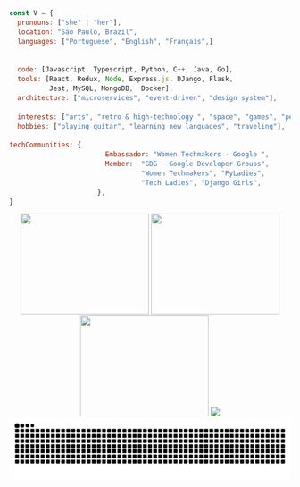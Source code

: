 <img width="25%" align="right" src="" />

<!---->

```javascript
const V = {
  pronouns: ["she" | "her"],
  location: "São Paulo, Brazil",
  languages: ["Portuguese", "English", "Français",]

  
  code: [Javascript, Typescript, Python, C++, Java, Go],
  tools: [React, Redux, Node, Express.js, DJango, Flask,
          Jest, MySQL, MongoDB,  Docker],
  architecture: ["microservices", "event-driven", "design system"],
 
  interests: ["arts", "retro & high-technology ", "space", "games", "pets"],
  hobbies: ["playing guitar", "learning new languages", "traveling"],

techCommunities: {
                        Embassador: "Women Techmakers - Google ",
                        Member:  "GDG - Google Developer Groups",
                                 "Women Techmakers", "PyLadies", 
                                 "Tech Ladies", "Django Girls",
                      },
}
```

<!--badges--->

<!--design-
<div align="left">
<p align="center"> </p>
  <img src="https://img.shields.io/badge/Adobe Illustrator-FF9A00?logo=adobeillustrator&logoColor=black&style=for-the-badge" height="23" alt="adobeillustrator logo"  />
    <img width="1" />  <img src="https://img.shields.io/badge/Adobe Photoshop-31A8FF?logo=adobephotoshop&logoColor=black&style=for-the-badge" height="23" alt="adobephotoshop logo"  />
    <img width="1" />  <img src="https://img.shields.io/badge/Adobe After Effects-9999FF?logo=adobeaftereffects&logoColor=black&style=for-the-badge" height="23" alt="aftereffects logo"  />
    <img width="1" />  <img src="https://img.shields.io/badge/Canva-00C4CC?logo=canva&logoColor=black&style=for-the-badge" height="23" alt="canva logo"  />
    <img width="1" />  <img src="https://img.shields.io/badge/Figma-F24E1E?logo=figma&logoColor=white&style=for-the-badge" height="23" alt="figma logo"  />
    <img width="1" />  <img src="https://img.shields.io/badge/Blender-F5792A?logo=blender&logoColor=black&style=for-the-badge" height="23" alt="blender logo"  />
    <img width="1" />  <img src="https://img.shields.io/badge/Unreal Engine-0E1128?logo=unrealengine&logoColor=white&style=for-the-badge" height="23" alt="unrealengine logo"  />
    <img width="1" />  <img src="https://img.shields.io/badge/Unity-FFFFFF?logo=unity&logoColor=black&style=for-the-badge" height="23" alt="unity logo"  />
<!--versionamento--
  <img src="https://img.shields.io/badge/GitHub-181717?logo=github&logoColor=white&style=for-the-badge" height="23" alt="github logo"  />
    <img width="1" />  <img src="https://img.shields.io/badge/Git-F05032?logo=git&logoColor=white&style=for-the-badge" height="23" alt="git logo"  />
    <img width="1" />  <img src="https://img.shields.io/badge/npm-CB3837?logo=npm&logoColor=white&style=for-the-badge" height="23" alt="npm logo"  />
    <img width="1" />  <img src="https://img.shields.io/badge/Yarn-2C8EBB?logo=yarn&logoColor=white&style=for-the-badge" height="23" alt="yarn logo"  />
    <img width="1" />  <img src="https://img.shields.io/badge/PowerShell-5391FE?logo=powershell&logoColor=black&style=for-the-badge" height="23" alt="powershell logo"  />  
<!--software de desenvolvimento--
  <img src="https://img.shields.io/badge/Visual Studio Code-007ACC?logo=visualstudiocode&logoColor=white&style=for-the-badge" height="23" alt="vscode logo"  />
    <img width="1" />  <img src="https://img.shields.io/badge/JetBrains-000000?logo=jetbrains&logoColor=white&style=for-the-badge" height="23" alt="jetbrains logo"  />
    <img width="1" />  <img src="https://img.shields.io/badge/Eclipse IDE-2C2255?logo=eclipseide&logoColor=white&style=for-the-badge" height="23" alt="eclipseide logo"  />
    <img width="1" />  <img src="https://img.shields.io/badge/IntelliJ IDEA-000000?logo=intellijidea&logoColor=white&style=for-the-badge" height="23" alt="intellijidea logo"  />
    <img width="1" />  <img src="https://img.shields.io/badge/Jupyter-F37626?logo=jupyter&logoColor=black&style=for-the-badge" height="23" alt="jupyter logo"  />
    <img width="1" />  <img src="https://img.shields.io/badge/PyCharm-000000?logo=pycharm&logoColor=white&style=for-the-badge" height="23" alt="pycharm logo"  />  
<!-- Languages--
  <img src="https://img.shields.io/badge/Python-3776AB?logo=python&logoColor=white&style=for-the-badge" height="23" alt="python logo"  />
    <img width="1" />  <img src="https://img.shields.io/badge/Go-00ADD8?logo=go&logoColor=white&style=for-the-badge" height="23" alt="go logo"  />
    <img width="1" />  <img src="https://img.shields.io/badge/C++-00599C?logo=cplusplus&logoColor=white&style=for-the-badge" height="23" alt="cplusplus logo"  />
    <img width="1" />  <img src="https://img.shields.io/badge/Django-092E20?logo=django&logoColor=white&style=for-the-badge" height="23" alt="django logo"  />
<!--front-end--
  <img src="https://img.shields.io/badge/JavaScript-F7DF1E?logo=javascript&logoColor=black&style=for-the-badge" height="23" alt="javascript logo"  />
    <img width="1" />  <img src="https://img.shields.io/badge/React-61DAFB?logo=react&logoColor=black&style=for-the-badge" height="23" alt="react logo"  />
    <img width="1" />  <img src="https://img.shields.io/badge/TypeScript-3178C6?logo=typescript&logoColor=white&style=for-the-badge" height="23" alt="typescript logo"  />
    <img width="1" />  <img src="https://img.shields.io/badge/Redux-764ABC?logo=redux&logoColor=white&style=for-the-badge" height="23" alt="redux logo"  />
    <img width="1" />  <img src="https://img.shields.io/badge/Next.js-000000?logo=nextdotjs&logoColor=white&style=for-the-badge" height="23" alt="nextjs logo"  />
    <img width="1" />  <img src="https://img.shields.io/badge/CSS3-1572B6?logo=css3&logoColor=white&style=for-the-badge" height="23" alt="css3 logo"  />
    <img width="1" />  <img src="https://img.shields.io/badge/Tailwind CSS-06B6D4?logo=tailwindcss&logoColor=black&style=for-the-badge" height="23" alt="tailwindcss logo"  />
<!-- frameworks back-end--
  <img src="https://img.shields.io/badge/Node.js-339933?logo=nodedotjs&logoColor=white&style=for-the-badge" height="23" alt="nodejs logo"  />
    <img width="1" />  <img src="https://img.shields.io/badge/Express-000000?logo=express&logoColor=white&style=for-the-badge" height="23" alt="express logo"  />
    <img width="1" />  <img src="https://img.shields.io/badge/Spring-6DB33F?logo=spring&logoColor=black&style=for-the-badge" height="23" alt="spring logo"  />
    <img width="1" />  <img src="https://img.shields.io/badge/Flask-000000?logo=flask&logoColor=white&style=for-the-badge" height="23" alt="flask logo"  />
<!--data base--
  <img src="https://img.shields.io/badge/MongoDB-47A248?logo=mongodb&logoColor=white&style=for-the-badge" height="23" alt="mongodb logo"  />
    <img width="1" />  <img src="https://img.shields.io/badge/MySQL-4479A1?logo=mysql&logoColor=white&style=for-the-badge" height="23" alt="mysql logo"  />
    <img width="1" />  <img src="https://img.shields.io/badge/Apache Cassandra-1287B1?logo=apachecassandra&logoColor=white&style=for-the-badge" height="23" alt="apachecassandra logo"  />
<!----
  <img src="https://img.shields.io/badge/Docker-2496ED?logo=docker&logoColor=white&style=for-the-badge" height="23" alt="docker logo"  />
<!--testes--
  <img src="https://img.shields.io/badge/Jenkins-D24939?logo=jenkins&logoColor=white&style=for-the-badge" height="23" alt="jenkins logo"  />
<!--servidores--
  <img src="https://img.shields.io/badge/Apache-D22128?logo=apache&logoColor=white&style=for-the-badge" height="23" alt="apache logo"  />
    <img width="1" />  <img src="https://img.shields.io/badge/Vercel-000000?logo=vercel&logoColor=white&style=for-the-badge" height="23" alt="vercel logo"  />
<!--deploy--
  <img src="https://img.shields.io/badge/gulp-CF4647?logo=gulp&logoColor=white&style=for-the-badge" height="23" alt="gulp logo"  />
    <img width="1" />  <img src="https://img.shields.io/badge/Vite-646CFF?logo=vite&logoColor=white&style=for-the-badge" height="23" alt="vite logo"  />
<!----
  <img src="https://img.shields.io/badge/Postman-FF6C37?logo=postman&logoColor=black&style=for-the-badge" height="23" alt="postman logo"  />
    <img src="https://img.shields.io/badge/insomnia-purple?logo=insomnia&logoColor=black&style=for-the-badge" height="23" alt="insomnia logo"  />
<!--cloud--
  <img src="https://img.shields.io/badge/Google Cloud-4285F4?logo=googlecloud&logoColor=white&style=for-the-badge" height="23" alt="googlecloud logo"  />
    <img width="1" />  <img src="https://img.shields.io/badge/Amazon AWS-232F3E?logo=amazonaws&logoColor=white&style=for-the-badge" height="23" alt="amazonwebservices logo"  />
</div>











<!--Stats -->
<div align="center">
<!-- repos-per-language -->
   <img width="230" height="180em" src="http://github-profile-summary-cards.vercel.app/api/cards/repos-per-language?username=scriptdy&theme=apprentice">
<!-- productive-time -->
   <img width="230" height="180em" src="http://github-profile-summary-cards.vercel.app/api/cards/productive-time?username=scriptdy&theme=apprentice">
<!-- most-commit-language -->
   <img width="230" height="180em" src="http://github-profile-summary-cards.vercel.app/api/cards/most-commit-language?username=scriptdy&theme=apprentice">
 <!-- profile-details -->
   <img width="700px" src="http://github-profile-summary-cards.vercel.app/api/cards/profile-details?username=scriptdy&theme=apprentice">
 </div>


<!-- Studies -->

<!--Projects--
<div align="" width"10%">
  <a href="https://github.com/scriptdy/cipherun">
    <img align="" width="40%" src="https://github-readme-stats.vercel.app/api/pin/?username=scriptdy&repo=cipherun" />
  </a>
  <a href="https://github.com/scriptdy/cipherun">
    <img align="" width="40%"  src="https://github-readme-stats.vercel.app/api/pin/?username=scriptdy&repo=cipherun" />
  </a>
</div>



<!-- snake -->
<img src="https://raw.githubusercontent.com/scriptdy/scriptdy/output/snake.svg" alt="Snake animation" />

###
